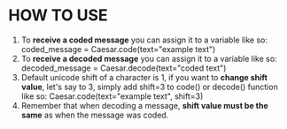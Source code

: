 # HOW TO USE
1. To **receive a coded message** you can assign it to a variable like so: coded_message = Caesar.code(text="example text") 
2. To **receive a decoded message** you can assign it to a variable like so: decoded_message = Caesar.decode(text="coded text")  
3. Default unicode shift of a character is 1, if you want to **change shift value**, let's say to 3, simply add shift=3 to code() or decode() function like so: Caesar.code(text="example text", shift=3)
4. Remember that when decoding a message, **shift value must be the same** as when the message was coded.
